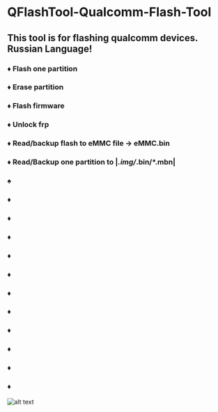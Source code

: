 # QFlashTool-Qualcomm-Flash-Tool
## This tool is for flashing qualcomm devices. Russian Language!
### ♦ Flash one partition
### ♦ Erase partition
### ♦ Flash firmware
### ♦ Unlock frp
### ♦ Read/backup flash to eMMC file -> eMMC.bin
### ♦ Read/Backup one partition to |*.img/*.bin/*.mbn|
### ♠
### ♦
### ♦
### ♦
### ♦
### ♦
### ♦
### ♦
### ♦
### ♦
### ♦
### ♦
![alt text](https://github.com/werasik2aa/QFlashTool-Qualcomm-Flash-Tool/blob/main/img/1.png?raw=true)
